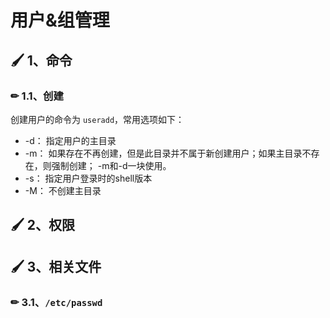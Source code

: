# 用户&组管理

## 🖌 1、命令

### ✏ 1.1、创建

创建用户的命令为 `useradd`，常用选项如下：

* -d： 指定用户的主目录
* -m： 如果存在不再创建，但是此目录并不属于新创建用户；如果主目录不存在，则强制创建； -m和-d一块使用。
* -s： 指定用户登录时的shell版本
* -M： 不创建主目录

## 🖌 2、权限



## 🖌 3、相关文件

### ✏ 3.1、`/etc/passwd`

